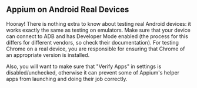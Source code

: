 ## Appium on Android Real Devices

Hooray! There is nothing extra to know about testing real Android devices: it
works exactly the same as testing on emulators. Make sure that your device
can connect to ADB and has Developer Mode enabled (the process for this differs
for different vendors, so check their documentation). For testing Chrome on a real
device, you are responsible for ensuring that Chrome of an appropriate version
is installed.

Also, you will want to make sure that "Verify Apps" in settings is
disabled/unchecked, otherwise it can prevent some of Appium's helper apps from
launching and doing their job correctly.
